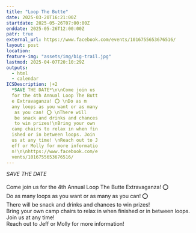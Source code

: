 ```yaml
---
title: "Loop The Butte"
date: 2025-03-20T16:21:00Z
startdate: 2025-05-26T07:00:00Z
enddate: 2025-05-26T12:00:00Z
patr: true
external_url: https://www.facebook.com/events/1016755653676516/
layout: post
location: 
feature-img: "assets/img/big-trail.jpg"
lastmod: 2025-04-07T20:10:29Z
outputs:
  - html
  - calendar
ICSDescription: |+2
  *SAVE THE DATE*\n\nCome join us   for the 4th Annual Loop The Butt  e Extravaganza! ⭕️ \nDo as m  any loops as you want or as many   as you can! ⭕️ \nThere will   be snack and drinks and chances   to win prizes!\nBring your own   camp chairs to relax in when fin  ished or in between loops. Join   us at any time! \nReach out to J  eff or Molly for more informatio  n!\n\nhttps://www.facebook.com/e  vents/1016755653676516/
---
```


*SAVE THE DATE*<br>
  <br>
  Come join us for the 4th Annual Loop The Butte Extravaganza! ⭕️ <br>
  Do as many loops as you want or as many as you can! ⭕️ <br>
  There will be snack and drinks and chances to win prizes!<br>
  Bring your own camp chairs to relax in when finished or in between loops. Join us at any time! <br>
  Reach out to Jeff or Molly for more information!<br>
  <br>
  
